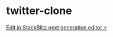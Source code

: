 # twitter-clone

[Edit in StackBlitz next generation editor ⚡️](https://stackblitz.com/~/github.com/Tamflikk/twitter-clone)